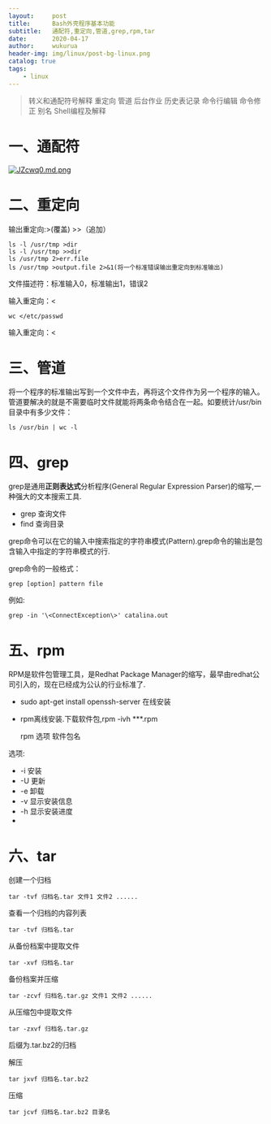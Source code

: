 ```yaml
---
layout:     post
title:      Bash外壳程序基本功能
subtitle:   通配符,重定向,管道,grep,rpm,tar
date:       2020-04-17
author:     wukurua
header-img: img/linux/post-bg-linux.png
catalog: true
tags:
    - linux
---
```


>转义和通配符号解释
>重定向
>管道
>后台作业
>历史表记录
>命令行编辑
>命令修正
>别名
>Shell编程及解释

# 一、通配符 #
[![JZcwq0.md.png](https://s1.ax1x.com/2020/04/17/JZcwq0.md.png)](https://imgchr.com/i/JZcwq0)
# 二、重定向 #
输出重定向:>(覆盖)   >>（追加）

	ls -l /usr/tmp >dir
	ls -l /usr/tmp >>dir
	ls /usr/tmp 2>err.file
	ls /usr/tmp >output.file 2>&1(将一个标准错误输出重定向到标准输出)

文件描述符：标准输入0，标准输出1，错误2

输入重定向：<

	wc </etc/passwd

输入重定向：<
# 三、管道 #
将一个程序的标准输出写到一个文件中去，再将这个文件作为另一个程序的输入。管道要解决的就是不需要临时文件就能将两条命令结合在一起。如要统计/usr/bin目录中有多少文件：

	ls /usr/bin | wc -l

# 四、grep #
grep是通用**正则表达式**分析程序(General Regular Expression Parser)的缩写,一种强大的文本搜索工具.
 
- grep 查询文件
- find 查询目录

grep命令可以在它的输入中搜索指定的字符串模式(Pattern).grep命令的输出是包含输入中指定的字符串模式的行.

grep命令的一般格式：

	grep [option] pattern file

例如:

	grep -in '\<ConnectException\>' catalina.out

# 五、rpm #
RPM是软件包管理工具，是Redhat Package Manager的缩写，最早由redhat公司引入的，现在已经成为公认的行业标准了.
- sudo apt-get install openssh-server 在线安装
- rpm离线安装.下载软件包,rpm -ivh ***.rpm

	rpm 选项 软件包名

选项:

- -i 安装
- -U 更新
- -e 卸载
- -v 显示安装信息
- -h 显示安装进度
- 
# 六、tar #

创建一个归档

	tar -tvf 归档名.tar 文件1 文件2 ......

查看一个归档的内容列表
	
	tar -tvf 归档名.tar

从备份档案中提取文件

	tar -xvf 归档名.tar

备份档案并压缩

	tar -zcvf 归档名.tar.gz 文件1 文件2 ......

从压缩包中提取文件

	tar -zxvf 归档名.tar.gz

后缀为.tar.bz2的归档

解压

	tar jxvf 归档名.tar.bz2

压缩

	tar jcvf 归档名.tar.bz2 目录名

